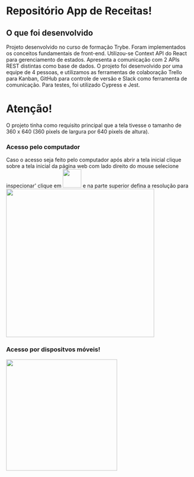 # Repositório App de Receitas!
## O que foi desenvolvido

Projeto desenvolvido no curso de formação Trybe. Foram implementados os conceitos
fundamentais de front-end. Utilizou-se Context API do React para gerenciamento de estados.
Apresenta a comunicação com 2 APIs REST distintas como base de dados. O projeto foi
desenvolvido por uma equipe de 4 pessoas, e utilizamos as ferramentas de colaboração Trello
para Kanban, GitHub para controle de versão e Slack como ferramenta de comunicação. Para
testes, foi utilizado Cypress e Jest.

# Atenção!
O projeto tinha como requisito principal que a tela tivesse o tamanho de 360 x 640 (360 pixels de largura por 640 pixels de altura).

### Acesso pelo computador
Caso o acesso seja feito pelo computador após abrir a tela inicial clique sobre a tela inicial da página web com lado direito do mouse selecione
inspecionar' clique em <img src="https://user-images.githubusercontent.com/93086261/223102896-176e2323-2d59-43f3-bc7b-257c189688de.png" width="50px"/>
e na parte superior defina a resolução para <img src="https://user-images.githubusercontent.com/93086261/223103413-5e945c5a-b813-477e-9450-8a3c5678615e.png" width="400px"/>

### Acesso por dispositvos móveis!


<img src="https://user-images.githubusercontent.com/93086261/223102165-267679b5-b7d4-4a67-a281-389ad0cdc471.png" atl="QRcode" width="300px"/>

